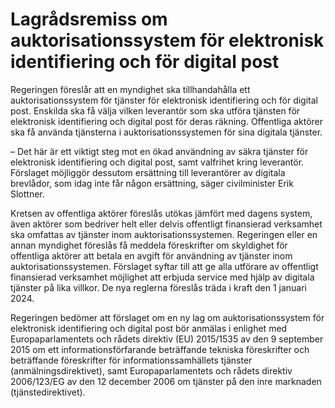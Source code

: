 # Lagrådsremiss om auktorisationssystem för elektronisk identifiering och för digital post

Regeringen föreslår att en myndighet ska tillhandahålla ett auktorisationssystem för tjänster för elektronisk identifiering och för digital post. Enskilda ska få välja vilken leverantör som ska utföra tjänsten för elektronisk identifiering och digital post för deras räkning. Offentliga aktörer ska få använda tjänsterna i auktorisationssystemen för sina digitala tjänster.

– Det här är ett viktigt steg mot en ökad användning av säkra tjänster för elektronisk identifiering och digital post, samt valfrihet kring leverantör. Förslaget möjliggör dessutom ersättning till leverantörer av digitala brevlådor, som idag inte får någon ersättning, säger civilminister Erik Slottner.

Kretsen av offentliga aktörer föreslås utökas jämfört med dagens system, även aktörer som bedriver helt eller delvis offentligt finansierad verksamhet ska omfattas av tjänster inom auktorisationssystemen. Regeringen eller en annan myndighet föreslås få meddela föreskrifter om skyldighet för offentliga aktörer att betala en avgift för användning av tjänster inom auktorisationssystemen. Förslaget syftar till att ge alla utförare av offentligt finansierad verksamhet möjlighet att erbjuda service med hjälp av digitala tjänster på lika villkor. De nya reglerna föreslås träda i kraft den 1 januari 2024.

Regeringen bedömer att förslaget om en ny lag om auktorisationssystem för elektronisk identifiering och digital post bör anmälas i enlighet med Europaparlamentets och rådets direktiv (EU) 2015/1535 av den 9 september 2015 om ett informationsförfarande beträffande tekniska föreskrifter och beträffande föreskrifter för informationssamhällets tjänster (anmälningsdirektivet), samt Europaparlamentets och rådets direktiv 2006/123/EG av den 12 december 2006 om tjänster på den inre marknaden (tjänstedirektivet).
